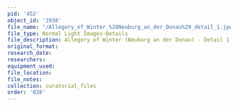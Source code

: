 ```yaml
---
pid: '452'
object_id: '2938'
file_name: "/Allegory_of_Winter_%28Neuburg_an_der_Donau%29_detail_1.jpg"
file_type: Normal Light Images›Details
file_description: Allegory of Winter (Neuburg an der Donau) - Detail 1
original_format:
research_date:
researchers:
equipment_used:
file_location:
file_notes:
collection: curatorial_files
order: '028'
---
```

